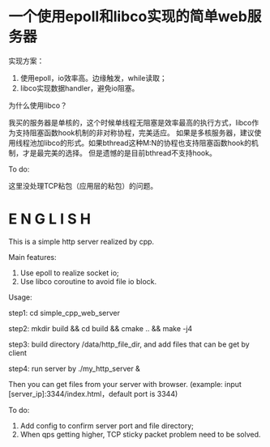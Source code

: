 # 一个使用epoll和libco实现的简单web服务器


实现方案：
1. 使用epoll，io效率高。边缘触发，while读取；
2. libco实现数据handler，避免io阻塞。


为什么使用libco？

我买的服务器是单核的，这个时候单线程无阻塞是效率最高的执行方式，libco作为支持阻塞函数hook机制的非对称协程，完美适应。
如果是多核服务器，建议使用线程池加libco的形式。如果bthread这种M:N的协程也支持阻塞函数hook的机制，才是最完美的选择。
但是遗憾的是目前bthread不支持hook。

To do:

这里没处理TCP粘包（应用层的粘包）的问题。

# E N G L I S H
This is a simple http server realized by cpp.

Main features:
1. Use epoll to realize socket io;
2. Use libco coroutine to avoid file io block.

Usage:

step1: cd simple_cpp_web_server

step2: mkdir build && cd build && cmake .. && make -j4

step3: build directory /data/http_file_dir, and add files that can be get by client

step4: run server by ./my_http_server &

Then you can get files from your server with browser. (example: input [server_ip]:3344/index.html，default port is 3344)

To do:
1. Add config to confirm server port and file directory;
2. When qps getting higher, TCP sticky packet problem need to be solved.
